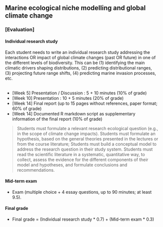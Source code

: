 ## Marine ecological niche modelling and global climate change
### [Evaluation]

#### Individual research study

Each student needs to write an individual research study addressing the interactions OR impact of global climate changes (past OR future) in one of the different levels of biodiversity. This can be (1) identifying the main climatic drivers shaping distributions, (2) predicting distributional ranges, (3) projecting  future range shifts, (4) predicting marine invasion processes, etc.<br><br>

- [Week 5] Presentation / Discussion : 5 + 10 minutes (10% of grade)
- [Week 10] Presentation : 10 + 5 minutes (20% of grade)
- [Week 14] Final report (up to 15 pages without references, paper format; 60% of grade)
- [Week 14] Documented R markdown script as supplementary information of the final report (10% of grade)

> Students must formulate a relevant research ecological question (e.g., in the scope of climate change impacts).
> Students must formulate an hypothesis, based on the general theories presented in the lectures or from the course literature;
> Students must build a conceptual model to address the research question in their study system.
> Students must read the scientific literature in a systematic, quantitative way, to collect, assess the evidence for the different components of their model and hypotheses, and formulate conclusions and recommendations.

#### Mid-term exam

- Exam (multiple choice + 4 essay questions, up to 90 minutes; at least 9.5).

#### Final grade

- Final grade = (Individual research study * 0.7) + (Mid-term exam * 0.3)
